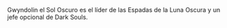 Gwyndolin el Sol Oscuro es el líder de las
Espadas de la Luna Oscura y un jefe
opcional de Dark Souls.
